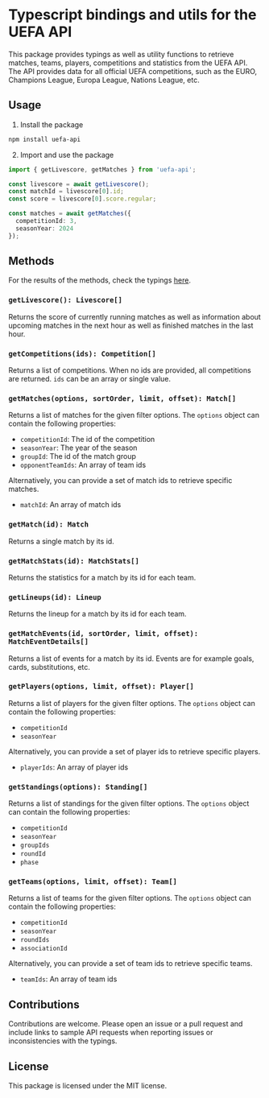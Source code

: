 # Typescript bindings and utils for the UEFA API

This package provides typings as well as utility functions to retrieve matches, teams, players, competitions and
statistics from the UEFA API.
The API provides data for all official UEFA competitions, such as the EURO, Champions League, Europa League, Nations
League, etc.

## Usage
1. Install the package
```bash
npm install uefa-api
```

2. Import and use the package
```typescript
import { getLivescore, getMatches } from 'uefa-api';

const livescore = await getLivescore();
const matchId = livescore[0].id;
const score = livescore[0].score.regular;

const matches = await getMatches({
  competitionId: 3,
  seasonYear: 2024
});
```
## Methods
For the results of the methods, check the typings [here](https://github.com/ErikMichelson/uefa-api/blob/HEAD/src/api.d.ts).

### `getLivescore(): Livescore[]`
Returns the score of currently running matches as well as information about upcoming matches in the next hour as well as
finished matches in the last hour.

### `getCompetitions(ids): Competition[]`
Returns a list of competitions. When no ids are provided, all competitions are returned. `ids` can be an array or single
value.

### `getMatches(options, sortOrder, limit, offset): Match[]`
Returns a list of matches for the given filter options. The `options` object can contain the following properties:

- `competitionId`: The id of the competition
- `seasonYear`: The year of the season
- `groupId`: The id of the match group
- `opponentTeamIds`: An array of team ids

Alternatively, you can provide a set of match ids to retrieve specific matches.

- `matchId`: An array of match ids

### `getMatch(id): Match`
Returns a single match by its id.

### `getMatchStats(id): MatchStats[]`
Returns the statistics for a match by its id for each team.

### `getLineups(id): Lineup`
Returns the lineup for a match by its id for each team.

### `getMatchEvents(id, sortOrder, limit, offset): MatchEventDetails[]`
Returns a list of events for a match by its id. Events are for example goals, cards, substitutions, etc.

### `getPlayers(options, limit, offset): Player[]`
Returns a list of players for the given filter options. The `options` object can contain the following properties:

- `competitionId`
- `seasonYear`

Alternatively, you can provide a set of player ids to retrieve specific players.

- `playerIds`: An array of player ids

### `getStandings(options): Standing[]`
Returns a list of standings for the given filter options. The `options` object can contain the following properties:

- `competitionId`
- `seasonYear`
- `groupIds`
- `roundId`
- `phase`

### `getTeams(options, limit, offset): Team[]`
Returns a list of teams for the given filter options. The `options` object can contain the following properties:

- `competitionId`
- `seasonYear`
- `roundIds`
- `associationId`

Alternatively, you can provide a set of team ids to retrieve specific teams.

- `teamIds`: An array of team ids

## Contributions
Contributions are welcome. Please open an issue or a pull request and include links to sample API requests when
reporting issues or inconsistencies with the typings.

## License
This package is licensed under the MIT license.
